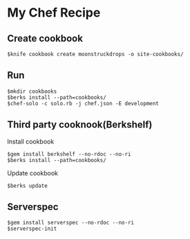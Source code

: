 My Chef Recipe
======================

Create cookbook
------
```
$knife cookbook create moonstruckdrops -o site-cookbooks/
```

Run
------
```
$mkdir cookbooks
$berks install --path=cookbooks/
$chef-solo -c solo.rb -j chef.json -E development
```

Third party cooknook(Berkshelf)
------
Install cookbook

```
$gem install berkshelf --no-rdoc --no-ri
$berks install --path=cookbooks/
```

Update cookbook
```
$berks update
```

Serverspec
------
```
$gem install serverspec --no-rdoc --no-ri
$serverspec-init
```
